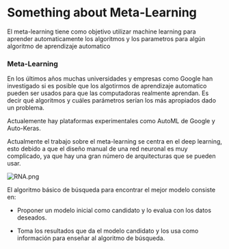
# Something about Meta-Learning

El meta-learning tiene como objetivo utilizar machine learning para aprender automaticamente los algoritmos y los parametros para algún algoritmo de aprendizaje automatico

### Meta-Learning

En los últimos años muchas universidades y empresas como Google han investigado si es posible que los algotirmos de aprendizaje automatico pueden ser usados para que las computadoras realmente aprendan. Es decir qué algoritmos y cuáles parámetros serían los más apropiados dado un problema.

Actualemente hay plataformas experimentales como AutoML de Google y Auto-Keras. 

Actualmente el trabajo sobre el meta-learning se centra en el deep learning, esto debido a que el diseño manual de una red neuronal es muy complicado, ya que hay una gran número de arquitecturas que se pueden usar.



![RNA.png](home/mich/Documentos/Escuela/VI-Semestre/RNA.png)

El algoritmo básico de búsqueda para encontrar el mejor modelo consiste en:

+ Proponer un modelo inicial como candidato y lo evalua con los datos deseados.

+ Toma los resultados que da el modelo candidato y los usa como información para enseñar al algoritmo de búsqueda.


```python

```
